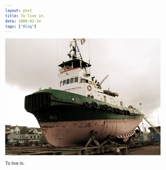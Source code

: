 ```yaml
---
layout: post
title: To live in.
date: 2008-02-24
tags: ["Blog"]
---
```


![](k3Im6rfOq5spt6byrDwsPvAI_500.jpg)  

To live in.
